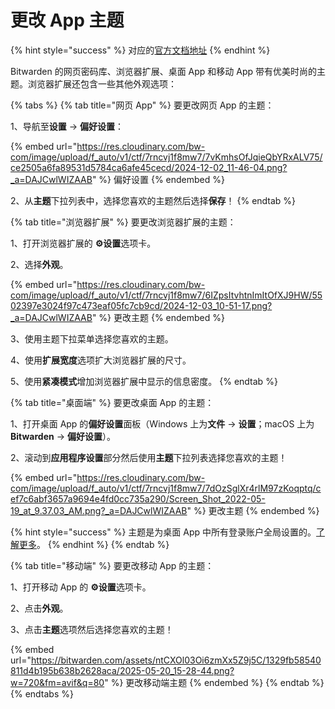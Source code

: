 # 更改 App 主题

{% hint style="success" %}
对应的[官方文档地址](https://bitwarden.com/help/article/change-theme/)
{% endhint %}

Bitwarden 的网页密码库、浏览器扩展、桌面 App 和移动 App 带有优美时尚的主题。浏览器扩展还包含一些其他外观选项：

{% tabs %}
{% tab title="网页 App" %}
要更改网页 App 的主题：

1、导航至**设置** → **偏好设置**：

{% embed url="https://res.cloudinary.com/bw-com/image/upload/f_auto/v1/ctf/7rncvj1f8mw7/7vKmhsOfJqieQbYRxALV75/ce2505a6fa89531d5784ca6afe45cecd/2024-12-02_11-46-04.png?_a=DAJCwlWIZAAB" %}
偏好设置
{% endembed %}

2、从**主题**下拉列表中，选择您喜欢的主题然后选择**保存**！
{% endtab %}

{% tab title="浏览器扩展" %}
要更改浏览器扩展的主题：

1、打开浏览器扩展的 **⚙️设置**选项卡。

2、选择**外观**。

{% embed url="https://res.cloudinary.com/bw-com/image/upload/f_auto/v1/ctf/7rncvj1f8mw7/6IZpsItvhtnImItOfXJ9HW/5502397e3024f97c473eaf05fc7cb9cd/2024-12-03_10-51-17.png?_a=DAJCwlWIZAAB" %}
更改主题
{% endembed %}

3、使用主题下拉菜单选择您喜欢的主题。

4、使用**扩展宽度**选项扩大浏览器扩展的尺寸。

5、使用**紧凑模式**增加浏览器扩展中显示的信息密度。
{% endtab %}

{% tab title="桌面端" %}
要更改桌面 App 的主题：

1、打开桌面 App 的**偏好设置**面板（Windows 上为**文件** → **设置**；macOS 上为 **Bitwarden** → **偏好设置**）。&#x20;

2、滚动到**应用程序设置**部分然后使用**主题**下拉列表选择您喜欢的主题！

{% embed url="https://res.cloudinary.com/bw-com/image/upload/f_auto/v1/ctf/7rncvj1f8mw7/7dOzSglXr4rlM97zKoqptq/cef7c6abf3657a9694e4fd0cc735a290/Screen_Shot_2022-05-19_at_9.37.03_AM.png?_a=DAJCwlWIZAAB" %}
更改主题
{% endembed %}

{% hint style="success" %}
主题是为桌面 App 中所有登录账户全局设置的。[了解更多](../your-vault/account-switching.md)。
{% endhint %}
{% endtab %}

{% tab title="移动端" %}
要更改移动 App 的主题：

1、打开移动 App 的 **⚙️设置**选项卡。&#x20;

2、点击**外观**。&#x20;

3、点击**主题**选项然后选择您喜欢的主题！

{% embed url="https://bitwarden.com/assets/ntCXOl03Oi6zmXx5Z9j5C/1329fb58540811d4b195b638b2628aca/2025-05-20_15-28-44.png?w=720&fm=avif&q=80" %}
更改移动端主题
{% endembed %}
{% endtab %}
{% endtabs %}
